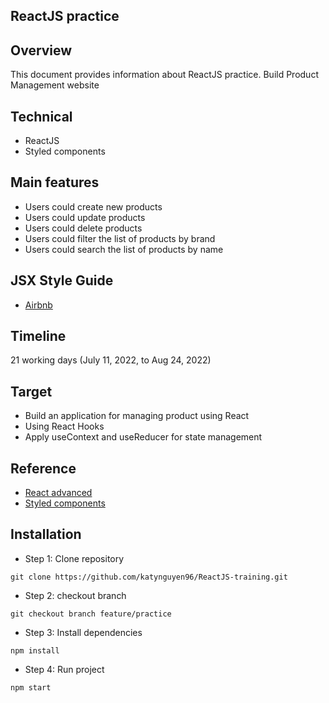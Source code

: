 ## ReactJS practice

## Overview
This document provides information about ReactJS practice. Build Product Management website

## Technical
- ReactJS
- Styled components


## Main features
- Users could create new products
- Users could update products
- Users could delete products 
- Users could filter the list of products by brand
- Users could search the list of products by name

## JSX Style Guide
- [Airbnb](https://airbnb.io/javascript/react/)

## Timeline
21 working days (July 11, 2022, to Aug 24, 2022)

## Target
- Build an application for managing product using React
- Using React Hooks
- Apply useContext and useReducer for state management

## Reference
- [React advanced](https://reactjs.org/docs/accessibility.html)
- [Styled components](https://styled-components.com/docs)

## Installation
- Step 1: Clone repository
```
git clone https://github.com/katynguyen96/ReactJS-training.git
```
- Step 2: checkout branch
```
git checkout branch feature/practice
```
- Step 3: Install dependencies
```
npm install
```
- Step 4: Run project
```
npm start
```
